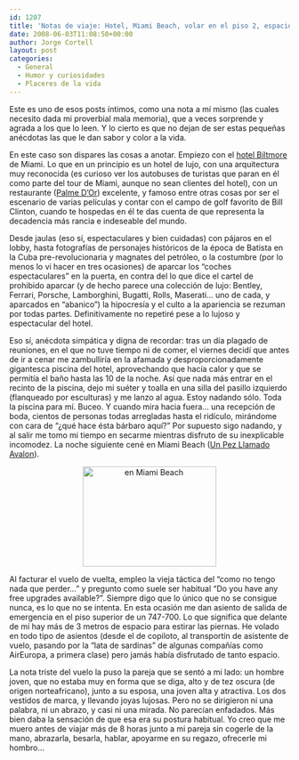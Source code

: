 ```yaml
---
id: 1207
title: 'Notas de viaje: Hotel, Miami Beach, volar en el piso 2, espacio piernas, pareja'
date: 2008-06-03T11:08:50+00:00
author: Jorge Cortell
layout: post
categories:
  - General
  - Humor y curiosidades
  - Placeres de la vida
---
```

Este es uno de esos posts íntimos, como una nota a mí mismo (las cuales necesito dada mi proverbial mala memoria), que a veces sorprende y agrada a los que lo leen. Y lo cierto es que no dejan de ser estas pequeñas anécdotas las que le dan sabor y color a la vida.

En este caso son dispares las cosas a anotar. Empiezo con el <a title="web Biltmore" href="http://www.biltmorehotel.com/" target="_blank">hotel Biltmore</a> de Miami. Lo que en un principio es un hotel de lujo, con una arquitectura muy reconocida (es curioso ver los autobuses de turistas que paran en él como parte del tour de Miami, aunque no sean clientes del hotel), con un restaurante (<a title="restaurante" href="http://www.biltmorehotel.com/restaurants.asp#palme" target="_blank">Palme D&#8217;Or</a>) excelente, y famoso entre otras cosas por ser el escenario de varias películas y contar con el campo de golf favorito de Bill Clinton, cuando te hospedas en él te das cuenta de que representa la decadencia más rancia e indeseable del mundo.

Desde jaulas (eso sí, espectaculares y bien cuidadas) con pájaros en el lobby, hasta fotografías de personajes históricos de la época de Batista en la Cuba pre-revolucionaria y magnates del petróleo, o la costumbre (por lo menos lo vi hacer en tres ocasiones) de aparcar los &#8220;coches espectaculares&#8221; en la puerta, en contra del lo que dice el cartel de prohibido aparcar (y de hecho parece una colección de lujo: Bentley, Ferrari, Porsche, Lamborghini, Bugatti, Rolls, Maserati&#8230; uno de cada, y aparcados en &#8220;abanico&#8221;) la hipocresía y el culto a la apariencia se rezuman por todas partes. Definitivamente no repetiré pese a lo lujoso y espectacular del hotel.

Eso sí, anécdota simpática y digna de recordar: tras un día plagado de reuniones, en el que no tuve tiempo ni de comer, el viernes decidí que antes de ir a cenar me zambulliría en la afamada y desproporcionadamente gigantesca piscina del hotel, aprovechando que hacía calor y que se permitía el baño hasta las 10 de la noche. Así que nada más entrar en el recinto de la piscina, dejo mi suéter y toalla en una silla del pasillo izquierdo (flanqueado por esculturas) y me lanzo al agua. Estoy nadando sólo. Toda la piscina para mí. Buceo. Y cuando mira hacia fuera&#8230; una recepción de boda, cientos de personas todas arregladas hasta el ridículo, mirándome con cara de &#8220;¿qué hace ésta bárbaro aquí?&#8221; Por supuesto sigo nadando, y al salir me tomo mi tiempo en secarme mientras disfruto de su inexplicable incomodez. La noche siguiente cené en Miami Beach (<a title="web del restaurante" href="http://www.afishcalledavalon.com/" target="_blank">Un Pez Llamado Avalon</a>).

<p style="text-align: center">
  <img class="aligncenter" src="http://farm4.static.flickr.com/3131/2584625214_ba4bc5f103_m.jpg" alt="en Miami Beach" width="240" height="180" />
</p>

Al facturar el vuelo de vuelta, empleo la vieja táctica del &#8220;como no tengo nada que perder&#8230;&#8221; y pregunto como suele ser habitual &#8220;Do you have any free upgrades available?&#8221;. Siempre digo que lo único que no se consigue nunca, es lo que no se intenta. En esta ocasión me dan asiento de salida de emergencia en el piso superior de un 747-700. Lo que significa que delante de mí hay más de 3 metros de espacio para estirar las piernas. He volado en todo tipo de asientos (desde el de copiloto, al transportín de asistente de vuelo, pasando por la &#8220;lata de sardinas&#8221; de algunas compañías como AirEuropa, a primera clase) pero jamás había disfrutado de tanto espacio.

La nota triste del vuelo la puso la pareja que se sentó a mi lado: un hombre joven, que no estaba muy en forma que se diga, alto y de tez oscura (de origen norteafricano), junto a su esposa, una joven alta y atractiva. Los dos vestidos de marca, y llevando joyas lujosas. Pero no se dirigieron ni una palabra, ni un abrazo, y casi ni una mirada. No parecían enfadados. Más bien daba la sensación de que esa era su postura habitual. Yo creo que me muero antes de viajar más de 8 horas junto a mi pareja sin cogerle de la mano, abrazarla, besarla, hablar, apoyarme en su regazo, ofrecerle mi hombro&#8230;